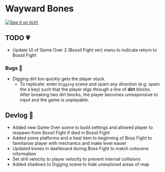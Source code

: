 # Wayward Bones
[![See it on itch!](https://img.itch.zone/aW1nLzg0MDMxNTUucG5n/original/FbEfaa.png)](https://akjanklin.itch.io/wayward-bones)

## TODO 💗
 * Update UI of Game Over 2 (Bossil Fight ver) menu to indicate return to Bossil Fight
### Bugs 🐍
 * Digging dirt too quickly gets the player stuck. 
   - To replicate: enter `Digging` scene and spam any direction (e.g. spam the `A` key) such that the player digs through a line of **dirt** blocks. After breaking two dirt blocks, the player becomes unresponsive to input and the game is unplayable.

## Devlog 🦴
 * Added new Game Over scene to build settings and allowed player to respawn from Bossil Fight if died in Bossil Fight
 * Added some platforms and a heal item to beginning of Boss Fight to familiarise player with mechanics and make level easier
 * Updated bones in dashboard during Boss Fight to match cutscene information
 * Set drill velocity to player velocity to prevent internal collisions
 * Added shadows to Digging scene to hide unexplored areas of map
